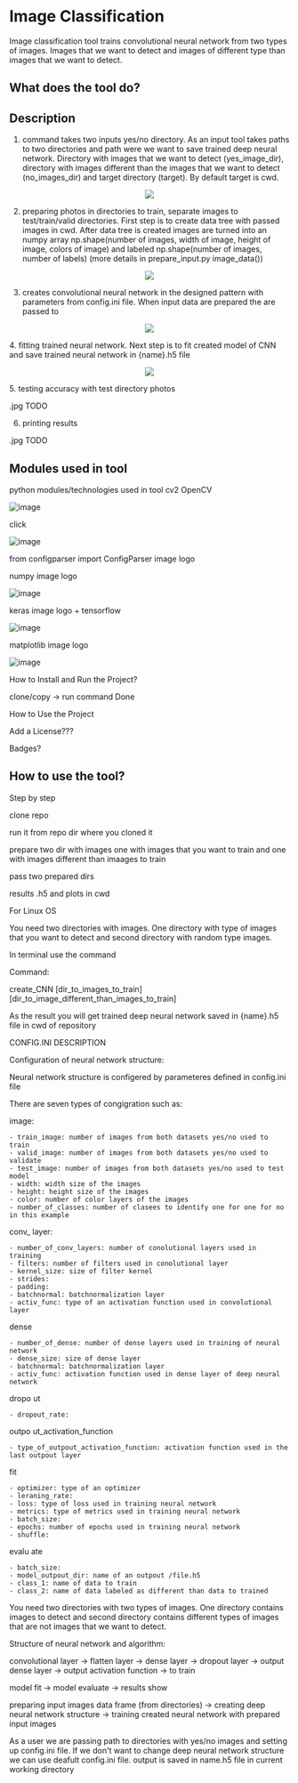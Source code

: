 # **Image Classification**

Image classification tool trains convolutional neural network from two types of images. Images that we want to detect and 
images of different type than images that we want to detect.

## **What does the tool do?**

## **Description**

1. command takes two inputs yes/no directory. As an input tool takes paths to two directories and path were we want to save trained deep neural network. Directory with images that we want to detect (yes_image_dir), directory with images different than the images that we want to detect (no_images_dir) and target directory (target). By default target is cwd.

<p align="center">
  <img src="https://user-images.githubusercontent.com/91827782/220096494-3718b8ad-a7a3-43f4-beec-c774cc1fb977.png" />
</p>


2. preparing photos in directories to train, separate images to test/train/valid directories. First step is to create data tree with passed images in cwd. After data tree is created images are turned into an numpy array np.shape(number of images, width of image, height of image, colors of image) and labeled np.shape(number of images, number of labels) (more details in prepare_input.py image_data())

<p align="center">
  <img src="https://user-images.githubusercontent.com/91827782/220109434-ac982b97-cad7-4177-b4ca-4a80e383ba4b.png" />
</p>

3. creates convolutional neural network in the designed pattern with parameters from config.ini file. When input data are prepared the are passed to 

<p align="center">
  <img src="https://user-images.githubusercontent.com/91827782/220151177-7a29dd2c-8b03-4a4f-aae7-672938de1366.png" />
</p>
4. fitting trained neural network. Next step is to fit created model of CNN and save trained neural network in {name}.h5 file

<p align="center">
  <img src="https://user-images.githubusercontent.com/91827782/220151000-1f046e9d-4a1f-4f39-843c-23a29e9f90d3.png" />
</p>
5. testing accuracy with test directory photos

.jpg TODO

6. printing results

.jpg TODO

## **Modules used in tool**

python modules/technologies used in tool
cv2 OpenCV

![image](https://user-images.githubusercontent.com/91827782/220095740-616e2d60-a350-469e-9c7c-75a49450ac84.png)

click

![image](https://user-images.githubusercontent.com/91827782/220095844-b8068bad-0730-4b0c-af7a-174ba9815e23.png)

from configparser import ConfigParser image logo

numpy image logo

![image](https://user-images.githubusercontent.com/91827782/220095615-f2e30d6f-c937-4715-8edd-45cb59d40fd6.png)


keras image logo + tensorflow

![image](https://user-images.githubusercontent.com/91827782/220095205-2aea96aa-9ffb-4932-8478-1c61ef0d9391.png)


matplotlib image logo

![image](https://user-images.githubusercontent.com/91827782/220095320-69566ac2-9096-4ed9-8c55-4c952b05f0e0.png)


How to Install and Run the Project?

clone/copy -> run command Done

How to Use the Project

Add a License???

Badges?

## How to use the tool?

Step by step

clone repo

run it from repo dir where you cloned it

prepare two dir with images one with images that you want to train and one with images different than imaages to train

pass two prepared dirs

results .h5 and plots in cwd



For Linux OS

You need two directories with images. One directory with type of images that you want to detect and second directory with random type images.

In terminal use the command

Command:

create_CNN [dir_to_images_to_train] [dir_to_image_different_than_images_to_train]

As the result you will get trained deep neural network saved in {name}.h5 file in cwd of repository


CONFIG.INI DESCRIPTION

Configuration of neural network structure:

Neural network structure is configered by parameteres defined in config.ini file

There are seven types of congigration such as:

image:

    - train_image: number of images from both datasets yes/no used to train
    - valid_image: number of images from both datasets yes/no used to validate
    - test_image: number of images from both datasets yes/no used to test model
    - width: width size of the images
    - height: height size of the images
    - color: number of color layers of the images
    - number_of_classes: number of clasees to identify one for one for no in this example
 
conv_ layer:
 
    - number_of_conv_layers: number of conolutional layers used in training
    - filters: number of filters used in conolutional layer
    - kernel_size: size of filter kernel
    - strides:
    - padding:
    - batchnormal: batchnormalization layer
    - activ_func: type of an activation function used in convolutional layer
 
dense 
 
    - number_of_dense: number of dense layers used in training of neural network
    - dense_size: size of dense layer
    - batchnormal: batchnormalization layer
    - activ_func: activation function used in dense layer of deep neural network
 
dropo ut
 
    - dropout_rate:
 
outpo ut_activation_function
 
    - type_of_outpout_activation_function: activation function used in the last outpout layer
 
fit 
 
    - optimizer: type of an optimizer
    - leraning_rate:
    - loss: type of loss used in training neural network
    - metrics: type of metrics used in training neural network
    - batch_size:
    - epochs: number of epochs used in training neural network
    - shuffle:
 
evalu ate
 
    - batch_size:
    - model_outpout_dir: name of an outpout /file.h5
    - class_1: name of data to train
    - class_2: name of data labeled as different than data to trained


You need two directories with two types of images. One directory contains images to detect and second directory contains different types of images that are not images that we want to detect.


Structure of neural network and algorithm:

convolutional layer -> flatten layer -> dense layer -> dropout layer -> output dense layer -> output activation function -> to train

model fit -> model evaluate -> results show

preparing input images data frame (from directories) -> creating deep neural network structure -> training created neural network with prepared input images

As a user we are passing path to directories with yes/no images and setting up config.ini file. If we don't want to change deep neural network structure we can use deafult config.ini file.
output is saved in name.h5 file in current working directory 
